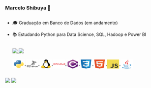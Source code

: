 ### Marcelo Shibuya 🤘
##
- 🎓 Graduação em Banco de Dados (em andamento)
- 📚 Estudando Python para Data Science, SQL, Hadoop e Power BI
  <br><br>
  <div>
    <a href="https://github.com/marceloShibuya">
    <img height="180em" src="https://github-readme-stats.vercel.app/api?username=marceloShibuya&show_icons=true&theme=dark&include_all_commits=true&count_private=true" />
    <img height="180em" src="https://github-readme-stats.vercel.app/api/top-langs/?username=marceloShibuya&layout=compact&langs_count=16&theme=dark" />
  </div>
  
  <div style="display: inline_block"><br>
    <img align="center" alt="Marcelo-Python" height="30" width="40" src="https://raw.githubusercontent.com/devicons/devicon/master/icons/python/python-original.svg" >
    <img align="center" alt="Marcelo-SqlServer" height="30" width="40" src="https://raw.githubusercontent.com/devicons/devicon/master/icons/microsoftsqlserver/microsoftsqlserver-plain-wordmark.svg" >
    <img align="center" alt="Marcelo-Linux" height="30" width="40" src="https://raw.githubusercontent.com/devicons/devicon/master/icons/linux/linux-original.svg" >
    <img align="center" alt="Marcelo-Oracle" height="30" width="40" src="https://raw.githubusercontent.com/devicons/devicon/master/icons/oracle/oracle-original.svg" >
    <img align="center" alt="Marcelo-Csharp" height="30" width="40" src="https://raw.githubusercontent.com/devicons/devicon/master/icons/csharp/csharp-original.svg" >
    <img align="center" alt="Marcelo-Css" height="30" width="40" src="https://raw.githubusercontent.com/devicons/devicon/master/icons/css3/css3-original.svg" >
    <img align="center" alt="Marcelo-Html" height="30" width="40" src="https://raw.githubusercontent.com/devicons/devicon/master/icons/html5/html5-original.svg" >
    <img align="center" alt="Marcelo-Javascript" height="30" width="40" src="https://raw.githubusercontent.com/devicons/devicon/master/icons/javascript/javascript-original.svg" >
    <img align="center" alt="Marcelo-Java" height="30" width="40" src="https://raw.githubusercontent.com/devicons/devicon/master/icons/java/java-original.svg" >
  </div>  
 
##
  <div>
    <a href="https://www.linkedin.com/in/marcelo-shibuya/" target="_blank"><img src="https://img.shields.io/badge/-Marcelo Shibuya-%230077B5?style=for-the-badge&logo=linkedin&logoColor=white" target="_blank"></a>
    <a href="mailto:marcelo.hshibuya@gmail.com" target="_blank"><img src="https://img.shields.io/badge/-GMAIL-D14836?style=for-the-badge&logo=gmail&logoColor=white" target="_blank"></a> 
  </div>
  
  
<!--
**marceloShibuya/marceloShibuya** is a ✨ _special_ ✨ repository because its `README.md` (this file) appears on your GitHub profile.

Here are some ideas to get you started:

- 🔭 I’m currently working on ...
- 🌱 I’m currently learning Python, SQL, Hadoop
- 👯 I’m looking to collaborate on ...
- 🤔 I’m looking for help with ...
- 💬 Ask me about ...
- 📫 How to reach me: ...
- 😄 Pronouns: ...
- ⚡ Fun fact: ...
-->
